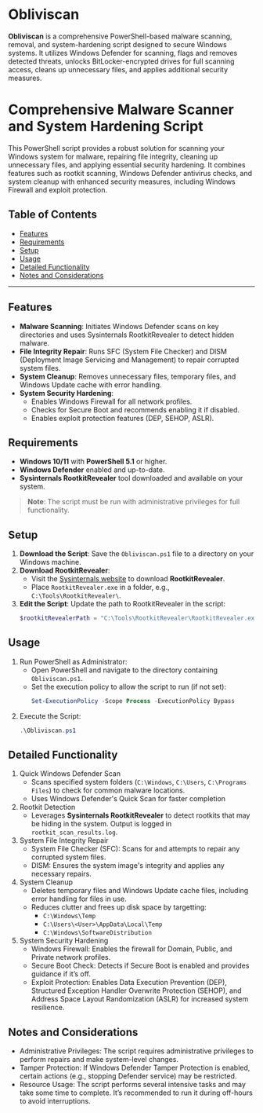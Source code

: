 # Obliviscan
**Obliviscan** is a comprehensive PowerShell-based malware scanning, removal, and system-hardening script designed to secure Windows systems. It utilizes Windows Defender for scanning, flags and removes detected threats, unlocks BitLocker-encrypted drives for full scanning access, cleans up unnecessary files, and applies additional security measures.

# Comprehensive Malware Scanner and System Hardening Script
This PowerShell script provides a robust solution for scanning your Windows system for malware, repairing file integrity, cleaning up unnecessary files, and applying essential security hardening. It combines features such as rootkit scanning, Windows Defender antivirus checks, and system cleanup with enhanced security measures, including Windows Firewall and exploit protection.

## Table of Contents
- [Features](#features)
- [Requirements](#requirements)
- [Setup](#setup)
- [Usage](#usage)
- [Detailed Functionality](#detailed-functionality)
- [Notes and Considerations](#notes-and-considerations)

---

## Features
- **Malware Scanning**: Initiates Windows Defender scans on key directories and uses Sysinternals RootkitRevealer to detect hidden malware.
- **File Integrity Repair**: Runs SFC (System File Checker) and DISM (Deployment Image Servicing and Management) to repair corrupted system files.
- **System Cleanup**: Removes unnecessary files, temporary files, and Windows Update cache with error handling.
- **System Security Hardening**:
  - Enables Windows Firewall for all network profiles.
  - Checks for Secure Boot and recommends enabling it if disabled.
  - Enables exploit protection features (DEP, SEHOP, ASLR).

## Requirements
- **Windows 10/11** with **PowerShell 5.1** or higher.
- **Windows Defender** enabled and up-to-date.
- **Sysinternals RootkitRevealer** tool downloaded and available on your system.

> **Note**: The script must be run with administrative privileges for full functionality.

## Setup
1. **Download the Script**: Save the `Obliviscan.ps1` file to a directory on your Windows machine.
2. **Download RootkitRevealer**:
   - Visit the [Sysinternals website](https://learn.microsoft.com/en-us/sysinternals/downloads/rootkit-revealer) to download **RootkitRevealer**.
   - Place `RootkitRevealer.exe` in a folder, e.g., `C:\Tools\RootkitRevealer\`.
3. **Edit the Script**: Update the path to RootkitRevealer in the script:
   ```powershell
   $rootkitRevealerPath = "C:\Tools\RootkitRevealer\RootkitRevealer.exe"
   ```

## Usage
1. Run PowerShell as Administrator:
   - Open PowerShell and navigate to the directory containing `Obliviscan.ps1`.
   - Set the execution policy to allow the script to run (if not set):
     ```powershell
     Set-ExecutionPolicy -Scope Process -ExecutionPolicy Bypass
     ```
2. Execute the Script:
   ```powershell
   .\Obliviscan.ps1
   ```

## Detailed Functionality
1. Quick Windows Defender Scan
   - Scans specified system folders (`C:\Windows`, `C:\Users`, `C:\Programs Files`) to check for common malware locations.
   - Uses Windows Defender's Quick Scan for faster completion
2. Rootkit Detection
   - Leverages **Sysinternals RootkitRevealer** to detect rootkits that may be hiding in the system.
     Output is logged in `rootkit_scan_results.log`.
3. System File Integrity Repair
   - System File Checker (SFC): Scans for and attempts to repair any corrupted system files.
   - DISM: Ensures the system image's integrity and applies any necessary repairs.
4. System Cleanup
   - Deletes temporary files and Windows Update cache files, including error handling for files in use.
   - Reduces clutter and frees up disk space by targetting:
     - `C:\Windows\Temp`
     - `C:\Users\<User>\AppData\Local\Temp`
     - `C:\Windows\SoftwareDistribution`
5. System Security Hardening
   - Windows Firewall: Enables the firewall for Domain, Public, and Private network profiles.
   - Secure Boot Check: Detects if Secure Boot is enabled and provides guidance if it’s off.
   - Exploit Protection: Enables Data Execution Prevention (DEP), Structured Exception Handler Overwrite Protection (SEHOP), and Address Space Layout Randomization (ASLR) for increased system resilience.

## Notes and Considerations
- Administrative Privileges: The script requires administrative privileges to perform repairs and make system-level changes.
- Tamper Protection: If Windows Defender Tamper Protection is enabled, certain actions (e.g., stopping Defender service) may be restricted.
- Resource Usage: The script performs several intensive tasks and may take some time to complete. It’s recommended to run it during off-hours to avoid interruptions.
